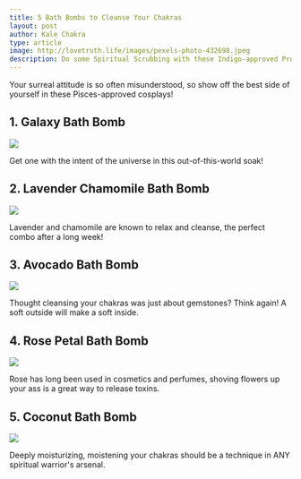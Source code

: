 ```yaml
---
title: 5 Bath Bombs to Cleanse Your Chakras
layout: post
author: Kale Chakra
type: article
image: http://lovetruth.life/images/pexels-photo-432698.jpeg
description: Do some Spiritual Scrubbing with these Indigo-approved Products!
---
```


Your surreal attitude is so often misunderstood, so show off the best side of yourself in these Pisces-approved cosplays!

## 1. Galaxy Bath Bomb

<a href="https://www.amazon.com/GALAXY-Bath-Bomb-Soapie-Shoppe/dp/B011GYOMLQ/ref=as_li_ss_il?s=beauty&ie=UTF8&qid=1511383833&sr=1-32&keywords=bath+bombs&th=1&linkCode=li3&tag=lovetruthlife-20&linkId=2ccd12aa3afe27e891365ab6a1e3bec4" target="_blank"><img border="0" src="//ws-na.amazon-adsystem.com/widgets/q?_encoding=UTF8&ASIN=B011GYOMLQ&Format=_SL250_&ID=AsinImage&MarketPlace=US&ServiceVersion=20070822&WS=1&tag=lovetruthlife-20" ></a><img src="https://ir-na.amazon-adsystem.com/e/ir?t=lovetruthlife-20&l=li3&o=1&a=B011GYOMLQ" width="1" height="1" border="0" alt="" style="border:none !important; margin:0px !important;" />

Get one with the intent of the universe in this out-of-this-world soak!

## 2. Lavender Chamomile Bath Bomb

<a href="https://www.amazon.com/Sense-Sation-Chamomile-Aromatherapy-Moisturizing/dp/B0728BWS12/ref=as_li_ss_il?s=beauty&ie=UTF8&qid=1511383833&sr=1-28&keywords=bath+bombs&th=1&linkCode=li3&tag=lovetruthlife-20&linkId=3b0a41f1cf7f2cd7bdfc32de36c0a252" target="_blank"><img border="0" src="//ws-na.amazon-adsystem.com/widgets/q?_encoding=UTF8&ASIN=B0728BWS12&Format=_SL250_&ID=AsinImage&MarketPlace=US&ServiceVersion=20070822&WS=1&tag=lovetruthlife-20" ></a><img src="https://ir-na.amazon-adsystem.com/e/ir?t=lovetruthlife-20&l=li3&o=1&a=B0728BWS12" width="1" height="1" border="0" alt="" style="border:none !important; margin:0px !important;" />

Lavender and chamomile are known to relax and cleanse, the perfect combo after a long week!

## 3. Avocado Bath Bomb

<a href="https://www.amazon.com/Avobath-Bath-Bomb-by-LUSH/dp/B00HWEXQBM/ref=as_li_ss_il?s=beauty&ie=UTF8&qid=1511383897&sr=1-135&keywords=bath+bombs&linkCode=li3&tag=lovetruthlife-20&linkId=c7fbda7f07d2f1e18482576686995f16" target="_blank"><img border="0" src="//ws-na.amazon-adsystem.com/widgets/q?_encoding=UTF8&ASIN=B00HWEXQBM&Format=_SL250_&ID=AsinImage&MarketPlace=US&ServiceVersion=20070822&WS=1&tag=lovetruthlife-20" ></a><img src="https://ir-na.amazon-adsystem.com/e/ir?t=lovetruthlife-20&l=li3&o=1&a=B00HWEXQBM" width="1" height="1" border="0" alt="" style="border:none !important; margin:0px !important;" />

Thought cleansing your chakras was just about gemstones? Think again! A soft outside will make a soft inside.


## 4. Rose Petal Bath Bomb

<a href="https://www.amazon.com/Yumscents-Bath-Bomb-Petals-Ounce/dp/B00MTKBYJ0/ref=as_li_ss_il?s=beauty&ie=UTF8&qid=1511383897&sr=1-122&keywords=bath+bombs&linkCode=li3&tag=lovetruthlife-20&linkId=ea698a2a13a7197b0ae43af2ff455c0c" target="_blank"><img border="0" src="//ws-na.amazon-adsystem.com/widgets/q?_encoding=UTF8&ASIN=B00MTKBYJ0&Format=_SL250_&ID=AsinImage&MarketPlace=US&ServiceVersion=20070822&WS=1&tag=lovetruthlife-20" ></a><img src="https://ir-na.amazon-adsystem.com/e/ir?t=lovetruthlife-20&l=li3&o=1&a=B00MTKBYJ0" width="1" height="1" border="0" alt="" style="border:none !important; margin:0px !important;" />

Rose has long been used in cosmetics and perfumes, shoving flowers up your ass is a great way to release toxins.

## 5. Coconut Bath Bomb

<a href="https://www.amazon.com/Heart-Aroma-Coconut-Bath-Bomb/dp/B06XS84K2P/ref=as_li_ss_il?s=beauty&ie=UTF8&qid=1511385491&sr=1-258&keywords=bath+bombs&linkCode=li3&tag=lovetruthlife-20&linkId=c404ddffc78da280d3c7cbaea00ab6b4" target="_blank"><img border="0" src="//ws-na.amazon-adsystem.com/widgets/q?_encoding=UTF8&ASIN=B06XS84K2P&Format=_SL250_&ID=AsinImage&MarketPlace=US&ServiceVersion=20070822&WS=1&tag=lovetruthlife-20" ></a><img src="https://ir-na.amazon-adsystem.com/e/ir?t=lovetruthlife-20&l=li3&o=1&a=B06XS84K2P" width="1" height="1" border="0" alt="" style="border:none !important; margin:0px !important;" />

Deeply moisturizing, moistening your chakras should be a technique in ANY spiritual warrior's arsenal.
